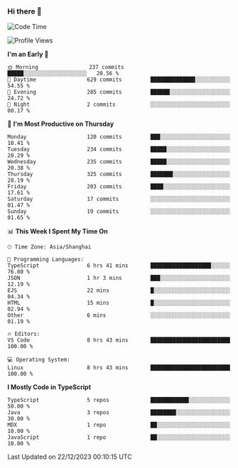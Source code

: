 ### Hi there 👋

<!--
**waynelwz/waynelwz** is a ✨ _special_ ✨ repository because its `README.md` (this file) appears on your GitHub profile.

Here are some ideas to get you started:

- 🔭 I’m currently working on ...
- 🌱 I’m currently learning ...
- 👯 I’m looking to collaborate on ...
- 🤔 I’m looking for help with ...
- 💬 Ask me about ...
- 📫 How to reach me: ...
- 😄 Pronouns: ...
- ⚡ Fun fact: ...
-->

<!--START_SECTION:waka-->
![Code Time](http://img.shields.io/badge/Code%20Time-2%2C241%20hrs%2032%20mins-blue)

![Profile Views](http://img.shields.io/badge/Profile%20Views-0-blue)

**I'm an Early 🐤** 

```text
🌞 Morning                237 commits         █████░░░░░░░░░░░░░░░░░░░░   20.56 % 
🌆 Daytime                629 commits         ██████████████░░░░░░░░░░░   54.55 % 
🌃 Evening                285 commits         ██████░░░░░░░░░░░░░░░░░░░   24.72 % 
🌙 Night                  2 commits           ░░░░░░░░░░░░░░░░░░░░░░░░░   00.17 % 
```
📅 **I'm Most Productive on Thursday** 

```text
Monday                   120 commits         ███░░░░░░░░░░░░░░░░░░░░░░   10.41 % 
Tuesday                  234 commits         █████░░░░░░░░░░░░░░░░░░░░   20.29 % 
Wednesday                235 commits         █████░░░░░░░░░░░░░░░░░░░░   20.38 % 
Thursday                 325 commits         ███████░░░░░░░░░░░░░░░░░░   28.19 % 
Friday                   203 commits         ████░░░░░░░░░░░░░░░░░░░░░   17.61 % 
Saturday                 17 commits          ░░░░░░░░░░░░░░░░░░░░░░░░░   01.47 % 
Sunday                   19 commits          ░░░░░░░░░░░░░░░░░░░░░░░░░   01.65 % 
```


📊 **This Week I Spent My Time On** 

```text
🕑︎ Time Zone: Asia/Shanghai

💬 Programming Languages: 
TypeScript               6 hrs 41 mins       ███████████████████░░░░░░   76.80 % 
JSON                     1 hr 3 mins         ███░░░░░░░░░░░░░░░░░░░░░░   12.19 % 
EJS                      22 mins             █░░░░░░░░░░░░░░░░░░░░░░░░   04.34 % 
HTML                     15 mins             █░░░░░░░░░░░░░░░░░░░░░░░░   02.94 % 
Other                    6 mins              ░░░░░░░░░░░░░░░░░░░░░░░░░   01.19 % 

🔥 Editors: 
VS Code                  8 hrs 43 mins       █████████████████████████   100.00 % 

💻 Operating System: 
Linux                    8 hrs 43 mins       █████████████████████████   100.00 % 
```

**I Mostly Code in TypeScript** 

```text
TypeScript               5 repos             ████████████░░░░░░░░░░░░░   50.00 % 
Java                     3 repos             ████████░░░░░░░░░░░░░░░░░   30.00 % 
MDX                      1 repo              ██░░░░░░░░░░░░░░░░░░░░░░░   10.00 % 
JavaScript               1 repo              ██░░░░░░░░░░░░░░░░░░░░░░░   10.00 % 
```




 Last Updated on 22/12/2023 00:10:15 UTC
<!--END_SECTION:waka-->
